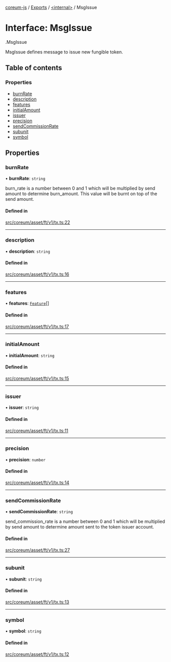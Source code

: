 [coreum-js](../README.md) / [Exports](../modules.md) / [<internal\>](../modules/internal_.md) / MsgIssue

# Interface: MsgIssue

[<internal>](../modules/internal_.md).MsgIssue

MsgIssue defines message to issue new fungible token.

## Table of contents

### Properties

- [burnRate](internal_.MsgIssue-1.md#burnrate)
- [description](internal_.MsgIssue-1.md#description)
- [features](internal_.MsgIssue-1.md#features)
- [initialAmount](internal_.MsgIssue-1.md#initialamount)
- [issuer](internal_.MsgIssue-1.md#issuer)
- [precision](internal_.MsgIssue-1.md#precision)
- [sendCommissionRate](internal_.MsgIssue-1.md#sendcommissionrate)
- [subunit](internal_.MsgIssue-1.md#subunit)
- [symbol](internal_.MsgIssue-1.md#symbol)

## Properties

### burnRate

• **burnRate**: `string`

burn_rate is a number between 0 and 1 which will be multiplied by send amount to determine
burn_amount. This value will be burnt on top of the send amount.

#### Defined in

[src/coreum/asset/ft/v1/tx.ts:22](https://github.com/PyramydLabs/coreum-js/blob/37d165f/src/coreum/asset/ft/v1/tx.ts#L22)

___

### description

• **description**: `string`

#### Defined in

[src/coreum/asset/ft/v1/tx.ts:16](https://github.com/PyramydLabs/coreum-js/blob/37d165f/src/coreum/asset/ft/v1/tx.ts#L16)

___

### features

• **features**: [`Feature`](../enums/Feature.md)[]

#### Defined in

[src/coreum/asset/ft/v1/tx.ts:17](https://github.com/PyramydLabs/coreum-js/blob/37d165f/src/coreum/asset/ft/v1/tx.ts#L17)

___

### initialAmount

• **initialAmount**: `string`

#### Defined in

[src/coreum/asset/ft/v1/tx.ts:15](https://github.com/PyramydLabs/coreum-js/blob/37d165f/src/coreum/asset/ft/v1/tx.ts#L15)

___

### issuer

• **issuer**: `string`

#### Defined in

[src/coreum/asset/ft/v1/tx.ts:11](https://github.com/PyramydLabs/coreum-js/blob/37d165f/src/coreum/asset/ft/v1/tx.ts#L11)

___

### precision

• **precision**: `number`

#### Defined in

[src/coreum/asset/ft/v1/tx.ts:14](https://github.com/PyramydLabs/coreum-js/blob/37d165f/src/coreum/asset/ft/v1/tx.ts#L14)

___

### sendCommissionRate

• **sendCommissionRate**: `string`

send_commission_rate is a number between 0 and 1 which will be multiplied by send amount to determine
amount sent to the token issuer account.

#### Defined in

[src/coreum/asset/ft/v1/tx.ts:27](https://github.com/PyramydLabs/coreum-js/blob/37d165f/src/coreum/asset/ft/v1/tx.ts#L27)

___

### subunit

• **subunit**: `string`

#### Defined in

[src/coreum/asset/ft/v1/tx.ts:13](https://github.com/PyramydLabs/coreum-js/blob/37d165f/src/coreum/asset/ft/v1/tx.ts#L13)

___

### symbol

• **symbol**: `string`

#### Defined in

[src/coreum/asset/ft/v1/tx.ts:12](https://github.com/PyramydLabs/coreum-js/blob/37d165f/src/coreum/asset/ft/v1/tx.ts#L12)
